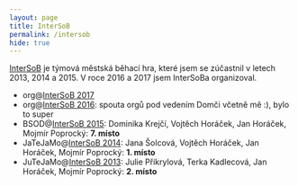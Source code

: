 ```yaml
---
layout: page
title: InterSoB
permalink: /intersob
hide: true
---
```


[InterSoB](http://intersob.math.muni.cz/) je týmová městská běhací hra, které
jsem se zúčastnil v letech 2013, 2014 a 2015. V roce 2016 a 2017 jsem InterSoBa
organizoval.

 * org@[InterSoB 2017](http://ks.math.muni.cz/intersob/2017/)
 * org@[InterSoB 2016](http://ks.math.muni.cz/intersob/2016/): spouta
   orgů pod vedením Domči včetně mě :), bylo to super
 * BSOD@[InterSoB 2015](http://ks.math.muni.cz/intersob/2015/):
   Dominika Krejčí, Vojtěch Horáček, Jan Horáček, Mojmír Poprocký: **7.
   místo**
 * JaTeJaMo@[InterSoB 2014](http://ks.math.muni.cz/intersob/2014/):
   Jana Šolcová, Vojtěch Horáček, Jan Horáček, Mojmír Poprocký: **1.
   místo**
 * JuTeJaMo@[InterSoB 2013](http://ks.math.muni.cz/intersob/2013/):
   Julie Přikrylová, Terka Kadlecová, Jan Horáček, Mojmír Poprocký:
   **2. místo**
